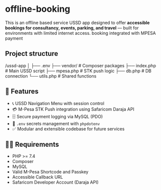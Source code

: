 # offline-booking
This is an offline based service USSD app designed to offer **accessible bookings for consultancy, events, parking, and travel** — built for environments with limited internet access. booking integrated with MPESA payment

## Project structure

/ussd-app
│
├── .env
├── vendor/                # Composer packages
├── index.php              # Main USSD script
├── mpesa.php              # STK push logic
├── db.php                 # DB connection
└── utils.php              # Shared functions


## 🚀 Features

- 📞 USSD Navigation Menu with session control
- 💳 M-Pesa STK Push integration using Safaricom Daraja API
- 🗄️ Secure payment logging via MySQL (PDO)
- 🔐 `.env` secrets management with `phpdotenv`
- ✅ Modular and extensible codebase for future services


## 🧑‍💻 Requirements

- PHP >= 7.4
- Composer
- MySQL
- Valid M-Pesa Shortcode and Passkey
- Accessible Callback URL
- Safaricom Developer Account (Daraja API)


